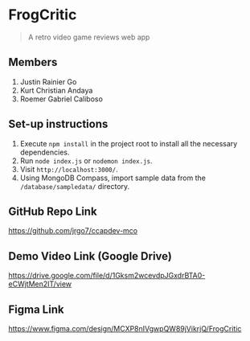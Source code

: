 # FrogCritic

> A retro video game reviews web app

## Members

1. Justin Rainier Go
2. Kurt Christian Andaya
3. Roemer Gabriel Caliboso

## Set-up instructions

1. Execute `npm install` in the project root to install all the necessary dependencies.
2. Run `node index.js` or `nodemon index.js`.
3. Visit `http://localhost:3000/`.
4. Using MongoDB Compass, import sample data from the `/database/sampledata/` directory.

## GitHub Repo Link

<https://github.com/jrgo7/ccapdev-mco>

## Demo Video Link (Google Drive)

<https://drive.google.com/file/d/1Gksm2wcevdpJGxdrBTA0-eCWjtMen2IT/view>

## Figma Link

<https://www.figma.com/design/MCXP8nIVgwpQW89jVikrjQ/FrogCritic>
